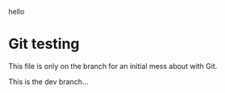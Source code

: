 hello
# Git testing

This file is only on the branch for an initial mess about with Git.


This is the dev branch...
